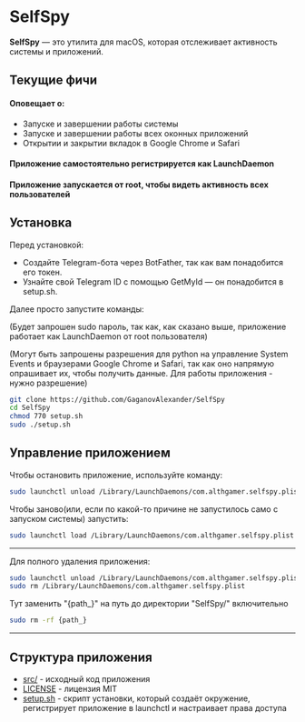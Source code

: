 # SelfSpy
**SelfSpy** — это утилита для macOS, которая отслеживает активность системы и приложений.

## Текущие фичи
#### Оповещает о:
- Запуске и завершении работы системы
- Запуске и завершении работы всех оконных приложений
- Открытии и закрытии вкладок в Google Chrome и Safari
#### Приложение самостоятельно регистрируется как LaunchDaemon
#### Приложение запускается от root, чтобы видеть активность всех пользователей

## Установка
Перед установкой:
- Создайте Telegram-бота через BotFather, так как вам понадобится его токен.
- Узнайте свой Telegram ID с помощью GetMyId — он понадобится в setup.sh.

Далее просто запустите команды:

(Будет запрошен sudo пароль, так как, как сказано выше, приложение работает как LaunchDaemon от root пользователя)

(Могут быть запрошены разрешения для python на управление System Events и браузерами Google Chrome и Safari, так как оно напрямую опрашивает их, чтобы получить данные. Для работы приложения - нужно разрешение)
```sh
git clone https://github.com/GaganovAlexander/SelfSpy
cd SelfSpy
chmod 770 setup.sh
sudo ./setup.sh
```

## Управление приложением
Чтобы остановить приложение, используйте команду:
```sh
sudo launchctl unload /Library/LaunchDaemons/com.althgamer.selfspy.plist
```
Чтобы заново(или, если по какой-то причине не запустилось само с запуском системы) запустить:
```sh
sudo launchctl load /Library/LaunchDaemons/com.althgamer.selfspy.plist
```
---
Для полного удаления приложения:
```sh
sudo launchctl unload /Library/LaunchDaemons/com.althgamer.selfspy.plist
sudo rm /Library/LaunchDaemons/com.althgamer.selfspy.plist
```
Тут заменить "{path_}" на путь до директории "SelfSpy/" включительно
```sh
sudo rm -rf {path_}
```
---

## Структура приложения
- [src/](https://github.com/GaganovAlexander/SelfSpy/blob/main/src) - исходный код приложения
- [LICENSE](https://github.com/GaganovAlexander/SelfSpy/blob/main/LICENSE) - лицензия MIT
- [setup.sh](https://github.com/GaganovAlexander/SelfSpy/blob/main/setup.sh) - скрипт установки, который создаёт окружение, регистрирует приложение в launchctl и настраивает права доступа  